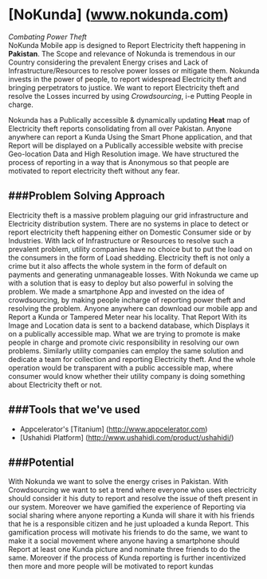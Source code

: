 # [NoKunda] (www.nokunda.com) 

*Combating Power Theft* <br>
NoKunda Mobile app is designed to Report Electricity theft happening in **Pakistan**. The Scope and relevance of Nokunda is tremendous in our Country considering the prevalent Energy crises and Lack of Infrastructure/Resources to resolve power losses or mitigate them.  Nokunda invests in the power of people, to report widespread Electricity theft and bringing perpetrators to justice.  We want to report Electricity theft and resolve the Losses incurred by using *Crowdsourcing*, i-e Putting People in charge.

Nokunda has a Publically accessible & dynamically updating **Heat** map of Electricity theft reports consolidating from all over Pakistan. Anyone anywhere can report a Kunda Using the Smart Phone application, and that Report will be displayed on a Publically accessible website with precise Geo-location Data and High Resolution image. We have structured the process of reporting in a way that is Anonymous so that people are motivated to report electricity theft without any fear. 

###Problem Solving Approach
---

Electricity theft is a massive problem plaguing our grid infrastructure and Electricity distribution system. There are no systems in place to detect or report electricity theft happening either on Domestic Consumer side or by Industries. With lack of Infrastructure or Resources to resolve such a prevalent problem, utility companies have no choice but to put the load on the consumers in the form of Load shedding. Electricity theft is not only a crime but it also affects the whole system in the form of default on payments and generating unmanageable losses. 
 With Nokunda we came up with a solution that is easy to deploy but also powerful in solving the problem.  We made a smartphone App and invested on the idea of crowdsourcing, by making people incharge of reporting power theft and resolving the problem. Anyone anywhere can download our mobile app and Report a Kunda or Tampered Meter near his locality. That Report With its Image and Location data is sent to a backend database, which Displays it on a publically accessible map. What we are trying to promote is make people in charge and promote civic responsibility in resolving our own problems. Similarly utility companies can employ the same solution and dedicate a team for collection and reporting Electricity theft. And the whole operation would be transparent with a public accessible map, where consumer would know whether their utility company is doing something about Electricity theft or not.
 
###Tools that we've used
 ---
 * Appcelerator's [Titanium] (http://www.appcelerator.com)
 * [Ushahidi Platform] (http://www.ushahidi.com/product/ushahidi/)
 
 
###Potential
---
With Nokunda we want to solve the energy crises in Pakistan. With Crowdsourcing we want to set a trend where everyone who uses electricity should consider it his duty to report and resolve the issue of theft present in our system. Moreover we have gamified the experience of Reporting via social sharing where anyone reporting a Kunda will share it with his friends that he is a responsible citizen and he just uploaded a kunda Report. This gamification process will motivate his friends to do the same, we want to make it a social movement where anyone having a smartphone should Report at least one Kunda picture and nominate three friends to do the same. Moreover if the process of Kunda reporting is further incentivized then more and more people will be motivated to report kundas

